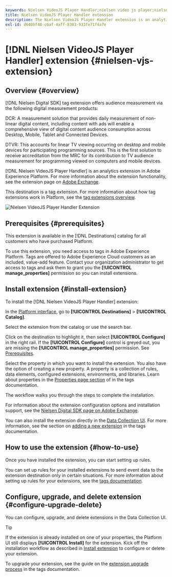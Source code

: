 ```yaml
---
keywords: Nielsen VideoJS Player Handler;nielsen video js player;nielsen videojs player;Nielsen;nielsen;Nielsen videojs player;Nielsen Digital SDK;nielsen digital sdk
title: Nielsen VideoJS Player Handler extension
description: The Nielsen VideoJS Player Handler extension is an analytics destination in Adobe Experience Platform. For more information about the extension functionality, see the extension page on Adobe Exchange.
exl-id: d640bf40-c6af-4aff-8303-933fe71f4a7e
---
```

# [!DNL Nielsen VideoJS Player Handler] extension {#nielsen-vjs-extension}

## Overview {#overview}

[!DNL Nielsen Digital SDK] tag extension offers audience measurement via the following digital measurement products:

DCR: A measurement solution that provides daily measurement of non-linear digital content, including content with ads will enable a comprehensive view of digital content audience consumption across Desktop, Mobile, Tablet and Connected Devices.

DTVR: This accounts for linear TV viewing occurring on desktop and mobile devices for participating programming sources. This is the first solution to receive accreditation from the MRC for its contribution to TV audience measurement for programming viewed on computers and mobile devices.

[!DNL Nielsen VideoJS Player Handler] is an analytics extension in Adobe Experience Platform. For more information about the extension functionality, see the extension page on [Adobe Exchange](https://exchange.adobe.com/experiencecloud.details.101361.nielsen-digital-sdk-extension.html).

This destination is a tag extension. For more information about how tag extensions work in Platform, see the [tag extensions overview](../launch-extensions/overview.md).

![Nielsen VideoJS Player Handler Extension](../../assets/catalog/analytics/nielsen-videojs/catalog.png)

## Prerequisites {#prerequisites}

This extension is available in the [!DNL Destinations] catalog for all customers who have purchased Platform.

To use this extension, you need access to tags in Adobe Experience Platform. Tags are offered to Adobe Experience Cloud customers as an included, value-add feature. Contact your organization administrator to get access to tags and ask them to grant you the **[!UICONTROL manage_properties]** permission so you can install extensions.

## Install extension {#install-extension}

To install the [!DNL Nielsen VideoJS Player Handler] extension:

In the [Platform interface](https://platform.adobe.com/), go to **[!UICONTROL Destinations]** > **[!UICONTROL Catalog]**.

Select the extension from the catalog or use the search bar.

Click on the destination to highlight it, then select **[!UICONTROL Configure]** in the right rail. If the **[!UICONTROL Configure]** control is greyed out, you are missing the **[!UICONTROL manage_properties]** permission. See [Prerequisites](#prerequisites).

Select the property in which you want to install the extension. You also have the option of creating a new property. A property is a collection of rules, data elements, configured extensions, environments, and libraries. Learn about properties in the [Properties page section](../../../tags/ui/administration/companies-and-properties.md#properties-page) of in the tags documentation.

The workflow walks you through the steps to complete the installation. 

For information about the extension configuration options and installation support, see the [Nielsen Digital SDK page on Adobe Exchange](https://exchange.adobe.com/experiencecloud.details.101361.nielsen-digital-sdk-extension.html).

You can also install the extension directly in the [Data Collection UI](https://experience.adobe.com/#/data-collection/). For more information, see the section on [adding a new extension](../../../tags/ui/managing-resources/extensions/overview.md#add-a-new-extension) in the tags documentation.

## How to use the extension {#how-to-use}

Once you have installed the extension, you can start setting up rules.

You can set up rules for your installed extensions to send event data to the extension destination only in certain situations. For more information about setting up rules for your extensions, see the [tags documentation](../../../tags/ui/managing-resources/rules.md).

## Configure, upgrade, and delete extension {#configure-upgrade-delete}

You can configure, upgrade, and delete extensions in the Data Collection UI.

>[!TIP]
>
>If the extension is already installed on one of your properties, the Platform UI still displays **[!UICONTROL Install]** for the extension. Kick off the installation workflow as described in [Install extension](#install-extension) to configure or delete your extension.

To upgrade your extension, see the guide on the [extension upgrade process](../../../tags/ui/managing-resources/extensions/extension-upgrade.md) in the tags documentation.
